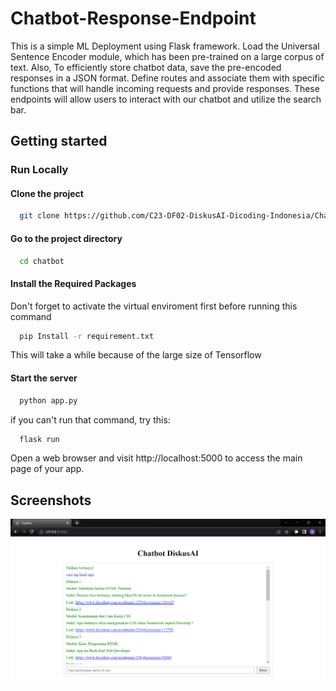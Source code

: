 # Chatbot-Response-Endpoint
This is a simple ML Deployment using Flask framework. Load the Universal Sentence Encoder module, which has been pre-trained on a large corpus of text. Also, To efficiently store chatbot data, save the pre-encoded responses in a JSON format. Define routes and associate them with specific functions that will handle incoming requests and provide responses. These endpoints will allow users to interact with our chatbot and utilize the search bar.

## Getting started
### Run Locally
#### Clone the project

```bash
  git clone https://github.com/C23-DF02-DiskusAI-Dicoding-Indonesia/Chatbot-Response-Endpoint.git
```
#### Go to the project directory

```bash
  cd chatbot
```

#### Install the Required Packages
 Don't forget to activate the virtual enviroment first before running this command
```bash
  pip Install -r requirement.txt
```
This will take a while because of the large size of Tensorflow

#### Start the server

```bash
  python app.py
```
if you can't run that command, try this:
```bash
  flask run
```
Open a web browser and visit http://localhost:5000 to access the main page of your app.

## Screenshots

<img src="/chatbot/static/images/chatbot.png"></img>



